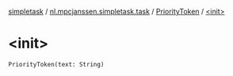 [simpletask](../../index.md) / [nl.mpcjanssen.simpletask.task](../index.md) / [PriorityToken](index.md) / [&lt;init&gt;](.)

# &lt;init&gt;

`PriorityToken(text: String)`